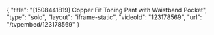 {
    "title": "[1508441819] Copper Fit Toning Pant with Waistband Pocket",
    "type": "solo",
    "layout": "iframe-static",
    "videoId": "123178569",
    "url": "\/tvpembed\/123178569"
}